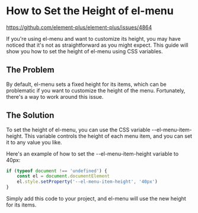 # How to Set the Height of el-menu

https://github.com/element-plus/element-plus/issues/4864

If you're using el-menu and want to customize its height, you may have noticed that it's not as straightforward as you might expect. This guide will show you how to set the height of el-menu using CSS variables.

## The Problem

By default, el-menu sets a fixed height for its items, which can be problematic if you want to customize the height of the menu. Fortunately, there's a way to work around this issue.

## The Solution

To set the height of el-menu, you can use the CSS variable --el-menu-item-height. This variable controls the height of each menu item, and you can set it to any value you like.

Here's an example of how to set the --el-menu-item-height variable to 40px:
```javascript
if (typeof document !== 'undefined') {
    const el = document.documentElement
    el.style.setProperty('--el-menu-item-height', '40px')
}
```
Simply add this code to your project, and el-menu will use the new height for its items.